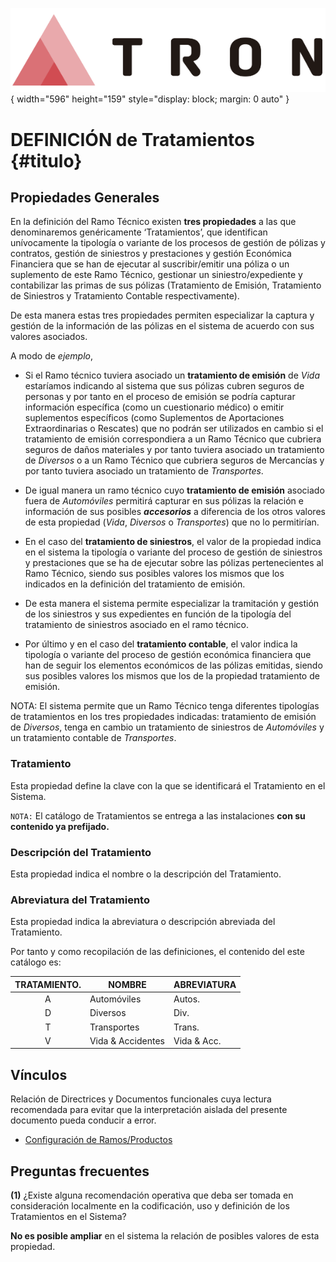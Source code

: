 ![Imagen LOGO](./00-Imagen/logo-TRON.png){ width="596" height="159" style="display: block; margin: 0 auto" }

# DEFINICIÓN de Tratamientos {#titulo}

## Propiedades Generales

En la definición del Ramo Técnico existen **tres propiedades** a las que denominaremos genéricamente ‘Tratamientos’, que identifican unívocamente la tipología o variante de los procesos de gestión de pólizas y contratos, gestión de siniestros y prestaciones y gestión Económica Financiera que se han de ejecutar al suscribir/emitir una póliza o un suplemento de este Ramo Técnico, gestionar un siniestro/expediente y contabilizar las primas de sus pólizas (Tratamiento de Emisión, Tratamiento de Siniestros y Tratamiento Contable respectivamente).

De esta manera estas tres propiedades permiten especializar la captura y gestión de la información de las pólizas en el sistema de acuerdo con sus valores asociados.

A modo de *ejemplo*,

- Si el Ramo técnico tuviera asociado un **tratamiento de emisión** de *Vida* estaríamos indicando al sistema que sus pólizas cubren seguros de personas y por tanto en el proceso de emisión se podría capturar información específica (como un cuestionario médico) o emitir suplementos específicos (como Suplementos de Aportaciones Extraordinarias o Rescates) que no podrán ser utilizados en cambio si el tratamiento de emisión correspondiera a un Ramo Técnico que cubriera seguros de daños materiales y por tanto tuviera asociado un tratamiento de *Diversos* o a un Ramo Técnico que cubriera seguros de Mercancías y por tanto tuviera asociado un tratamiento de *Transportes*. 

- De igual manera un ramo técnico cuyo **tratamiento de emisión** asociado fuera de *Automóviles* permitirá capturar en sus pólizas la relación e información de sus posibles ***accesorios*** a diferencia de los otros valores de esta propiedad (*Vida*, *Diversos* o *Transportes*) que no lo permitirían.

- En el caso del **tratamiento de siniestros**, el valor de la propiedad indica en el sistema la tipología o variante del proceso de gestión de siniestros y prestaciones que se ha de ejecutar sobre las pólizas pertenecientes al Ramo Técnico, siendo sus posibles valores los mismos que los indicados en la definición del tratamiento de emisión.

- De esta manera el sistema permite especializar la tramitación y gestión de los siniestros y sus expedientes en función de la tipología del tratamiento de siniestros asociado en el ramo técnico.

- Por último y en el caso del **tratamiento contable**, el valor indica la tipología o variante del proceso de gestión económica financiera que han de seguir los elementos económicos de las pólizas emitidas, siendo sus posibles valores los mismos que los de la propiedad tratamiento de emisión.

NOTA: El sistema permite que un Ramo Técnico tenga diferentes tipologías de tratamientos en los tres propiedades indicadas: tratamiento de emisión de *Diversos*, tenga en cambio un tratamiento de siniestros de *Automóviles* y un tratamiento contable de *Transportes*.

### **Tratamiento**

Esta propiedad define la clave con la que se identificará el Tratamiento en el Sistema.

`NOTA:` El catálogo de Tratamientos se entrega a las instalaciones **con su contenido ya prefijado.**

### **Descripción del Tratamiento**

Esta propiedad indica el nombre o la descripción del Tratamiento.

### **Abreviatura del Tratamiento**

Esta propiedad indica la abreviatura o descripción abreviada del Tratamiento.

Por tanto y como recopilación de las definiciones, el contenido del este catálogo es:

| TRATAMIENTO.   | NOMBRE            | ABREVIATURA  |
| :-----------:  | -----------       | -------      |
| A              | Automóviles       | Autos.       |
| D              | Diversos          | Div.         |
| T              | Transportes       | Trans.       |
| V              | Vida & Accidentes | Vida & Acc.  |

## Vínculos

Relación de Directrices y Documentos funcionales cuya lectura recomendada para evitar que la interpretación aislada del presente documento pueda conducir a error.

- [Configuración de Ramos/Productos](./DEFINICION-Ramo-Tecnico.md#titulo)

## Preguntas frecuentes

**(1)** ¿Existe alguna recomendación operativa que deba ser tomada en consideración localmente en la codificación, uso y definición de los Tratamientos en el Sistema?

**No es posible ampliar** en el sistema la relación de posibles valores de esta propiedad.

[Tabla TRON: G9990200]:<>